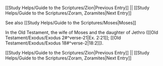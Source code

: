 [[Study Helps/Guide to the Scriptures/Zion|Previous Entry]]  ||  [[Study Helps/Guide to the Scriptures/Zoram, Zoramites|Next Entry]]

 See also [[Study Helps/Guide to the Scriptures/Moses|Moses]]

 In the Old Testament, the wife of Moses and the daughter of Jethro ([[Old Testament/Exodus/Exodus 2#^verse-21|Ex. 2:21]]; [[Old Testament/Exodus/Exodus 18#^verse-2|18:2]]).

[[Study Helps/Guide to the Scriptures/Zion|Previous Entry]]  ||  [[Study Helps/Guide to the Scriptures/Zoram, Zoramites|Next Entry]]